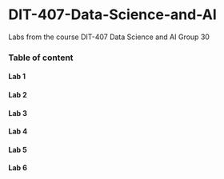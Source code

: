 # DIT-407-Data-Science-and-AI
Labs from the course DIT-407 Data Science and AI Group 30

### Table of content

#### Lab 1

#### Lab 2

#### Lab 3

#### Lab 4

#### Lab 5

#### Lab 6
